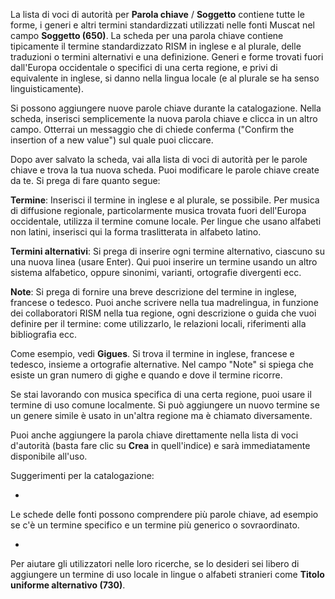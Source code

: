 La lista di voci di autorità per **Parola chiave** / **Soggetto**  contiene tutte le forme, i generi e altri termini standardizzati utilizzati nelle fonti Muscat nel campo **Soggetto (650)**. La scheda per una parola chiave contiene tipicamente il termine standardizzato RISM in inglese e al plurale, delle traduzioni o termini alternativi e una definizione. Generi e forme trovati fuori dall'Europa occidentale o specifici di una certa regione, e privi di equivalente in inglese, si danno nella lingua locale (e al plurale se ha senso linguisticamente).

Si possono aggiungere nuove parole chiave durante la catalogazione. Nella scheda, inserisci semplicemente la nuova parola chiave e clicca in un altro campo. Otterrai un messaggio che di chiede conferma ("Confirm the insertion of a new value") sul quale puoi cliccare.

Dopo aver salvato la scheda, vai alla lista di voci di autorità per le parole chiave e trova la tua nuova scheda. Puoi modificare le parole chiave create da te. Si prega di fare quanto segue:

**Termine**: Inserisci il termine in inglese e al plurale, se possibile. Per musica di diffusione regionale, particolarmente musica trovata fuori dell'Europa occidentale, utilizza il termine comune locale. Per lingue che usano alfabeti non latini, inserisci qui la forma traslitterata in alfabeto latino.

**Termini alternativi**: Si prega di inserire ogni termine alternativo, ciascuno su una nuova linea (usare Enter). Qui puoi inserire un termine usando un altro sistema alfabetico, oppure sinonimi, varianti, ortografie divergenti ecc.

**Note**: Si prega di fornire una breve descrizione del termine in inglese, francese o tedesco. Puoi anche scrivere nella tua madrelingua, in funzione dei collaboratori RISM nella tua regione, ogni descrizione o guida che vuoi definire per il termine: come utilizzarlo, le relazioni locali, riferimenti alla bibliografia ecc.

Come esempio, vedi  **Gigues**. Si trova il termine in inglese, francese e tedesco, insieme a ortografie alternative. Nel campo "Note" si spiega che esiste un gran numero di gighe e quando e dove il termine ricorre.

Se stai lavorando con musica specifica di una certa regione, puoi usare il termine di uso comune localmente. Si può aggiungere un nuovo termine se un genere simile è usato in un'altra regione ma è chiamato diversamente.

Puoi anche aggiungere la parola chiave direttamente nella lista di voci d'autorità (basta fare clic su  **Crea**  in quell'indice) e sarà immediatamente disponibile all'uso.

Suggerimenti per la catalogazione:

-

Le schede delle fonti possono comprendere più parole chiave, ad esempio se c'è un termine specifico e un termine più generico o sovraordinato.

-

Per aiutare gli utilizzatori nelle loro ricerche, se lo desideri sei libero di aggiungere un termine di uso locale in lingue o alfabeti stranieri come **Titolo uniforme alternativo (730)**.
